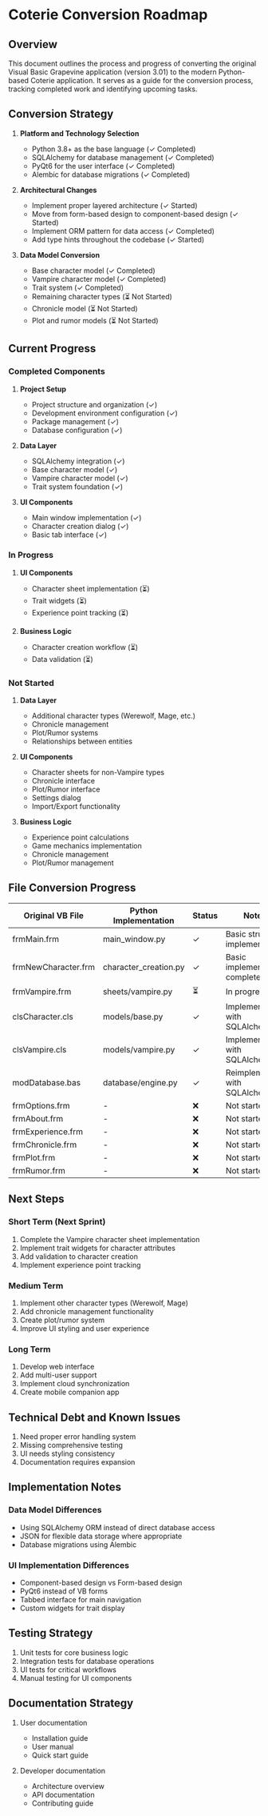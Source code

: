 # Coterie Conversion Roadmap

## Overview

This document outlines the process and progress of converting the original Visual Basic Grapevine application (version 3.01) to the modern Python-based Coterie application. It serves as a guide for the conversion process, tracking completed work and identifying upcoming tasks.

## Conversion Strategy

1. **Platform and Technology Selection**
   - Python 3.8+ as the base language (✓ Completed)
   - SQLAlchemy for database management (✓ Completed)
   - PyQt6 for the user interface (✓ Completed)
   - Alembic for database migrations (✓ Completed)

2. **Architectural Changes**
   - Implement proper layered architecture (✓ Started)
   - Move from form-based design to component-based design (✓ Started)
   - Implement ORM pattern for data access (✓ Completed)
   - Add type hints throughout the codebase (✓ Started)

3. **Data Model Conversion**
   - Base character model (✓ Completed)
   - Vampire character model (✓ Completed)
   - Trait system (✓ Completed)
   - Remaining character types (⏳ Not Started)
   - Chronicle model (⏳ Not Started)
   - Plot and rumor models (⏳ Not Started)

## Current Progress

### Completed Components

1. **Project Setup**
   - Project structure and organization (✓)
   - Development environment configuration (✓)
   - Package management (✓)
   - Database configuration (✓)

2. **Data Layer**
   - SQLAlchemy integration (✓)
   - Base character model (✓)
   - Vampire character model (✓)
   - Trait system foundation (✓)

3. **UI Components**
   - Main window implementation (✓)
   - Character creation dialog (✓)
   - Basic tab interface (✓)

### In Progress

1. **UI Components**
   - Character sheet implementation (⏳)
   - Trait widgets (⏳)
   - Experience point tracking (⏳)

2. **Business Logic**
   - Character creation workflow (⏳)
   - Data validation (⏳)

### Not Started

1. **Data Layer**
   - Additional character types (Werewolf, Mage, etc.)
   - Chronicle management
   - Plot/Rumor systems
   - Relationships between entities

2. **UI Components**
   - Character sheets for non-Vampire types
   - Chronicle interface
   - Plot/Rumor interface
   - Settings dialog
   - Import/Export functionality

3. **Business Logic**
   - Experience point calculations
   - Game mechanics implementation
   - Chronicle management
   - Plot/Rumor management

## File Conversion Progress

| Original VB File | Python Implementation | Status | Notes |
|-----------------|---------------------|--------|-------|
| frmMain.frm | main_window.py | ✓ | Basic structure implemented |
| frmNewCharacter.frm | character_creation.py | ✓ | Basic implementation complete |
| frmVampire.frm | sheets/vampire.py | ⏳ | In progress |
| clsCharacter.cls | models/base.py | ✓ | Implemented with SQLAlchemy |
| clsVampire.cls | models/vampire.py | ✓ | Implemented with SQLAlchemy |
| modDatabase.bas | database/engine.py | ✓ | Reimplemented with SQLAlchemy |
| frmOptions.frm | - | ❌ | Not started |
| frmAbout.frm | - | ❌ | Not started |
| frmExperience.frm | - | ❌ | Not started |
| frmChronicle.frm | - | ❌ | Not started |
| frmPlot.frm | - | ❌ | Not started |
| frmRumor.frm | - | ❌ | Not started |

## Next Steps

### Short Term (Next Sprint)
1. Complete the Vampire character sheet implementation
2. Implement trait widgets for character attributes
3. Add validation to character creation
4. Implement experience point tracking

### Medium Term
1. Implement other character types (Werewolf, Mage)
2. Add chronicle management functionality
3. Create plot/rumor system
4. Improve UI styling and user experience

### Long Term
1. Develop web interface
2. Add multi-user support
3. Implement cloud synchronization
4. Create mobile companion app

## Technical Debt and Known Issues

1. Need proper error handling system
2. Missing comprehensive testing
3. UI needs styling consistency
4. Documentation requires expansion

## Implementation Notes

### Data Model Differences
- Using SQLAlchemy ORM instead of direct database access
- JSON for flexible data storage where appropriate
- Database migrations using Alembic

### UI Implementation Differences
- Component-based design vs Form-based design
- PyQt6 instead of VB forms
- Tabbed interface for main navigation
- Custom widgets for trait display

## Testing Strategy

1. Unit tests for core business logic
2. Integration tests for database operations
3. UI tests for critical workflows
4. Manual testing for UI components

## Documentation Strategy

1. User documentation
   - Installation guide
   - User manual
   - Quick start guide

2. Developer documentation
   - Architecture overview
   - API documentation
   - Contributing guide 